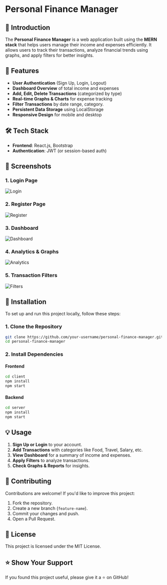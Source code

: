 # Personal Finance Manager

## 📌 Introduction
The **Personal Finance Manager** is a web application built using the **MERN stack** that helps users manage their income and expenses efficiently. It allows users to track their transactions, analyze financial trends using graphs, and apply filters for better insights.

## 🚀 Features
- **User Authentication** (Sign Up, Login, Logout)
- **Dashboard Overview** of total income and expenses
- **Add, Edit, Delete Transactions** (categorized by type)
- **Real-time Graphs & Charts** for expense tracking
- **Filter Transactions** by date range, category.
- **Persistent Data Storage** using LocalStorage
- **Responsive Design** for mobile and desktop

## 🛠️ Tech Stack
- **Frontend**: React.js, Bootstrap
- **Authentication**: JWT (or session-based auth)

## 📸 Screenshots
### **1. Login Page**
![Login](https://raw.githubusercontent.com/Greeshma-10/personal_finace_manager/main/docs/login.png)

### **2. Register Page**
![Register](https://raw.githubusercontent.com/your-username/repository/main/docs/register.png)

### **3. Dashboard**
![Dashboard](https://raw.githubusercontent.com/your-username/repository/main/docs/dashboard.png)

### **4. Analytics & Graphs**
![Analytics](https://raw.githubusercontent.com/your-username/repository/main/docs/analytics.png)

### **5. Transaction Filters**
![Filters](https://raw.githubusercontent.com/your-username/repository/main/docs/filters.png)

## 🔧 Installation
To set up and run this project locally, follow these steps:

### **1. Clone the Repository**
```sh
git clone https://github.com/your-username/personal-finance-manager.git
cd personal-finance-manager
```

### **2. Install Dependencies**
#### **Frontend**
```sh
cd client
npm install
npm start
```

#### **Backend**
```sh
cd server
npm install
npm start
```

## 💡 Usage
1. **Sign Up or Login** to your account.
2. **Add Transactions** with categories like Food, Travel, Salary, etc.
3. **View Dashboard** for a summary of income and expenses.
4. **Apply Filters** to analyze transactions.
5. **Check Graphs & Reports** for insights.

## 🤝 Contributing
Contributions are welcome! If you'd like to improve this project:
1. Fork the repository.
2. Create a new branch (`feature-name`).
3. Commit your changes and push.
4. Open a Pull Request.

## 📜 License
This project is licensed under the MIT License.

## ⭐ Show Your Support
If you found this project useful, please give it a ⭐ on GitHub!
